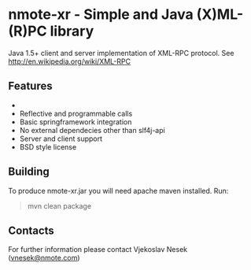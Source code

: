 nmote-xr - Simple and Java (X)ML-(R)PC library
==============================================

Java 1.5+ client and server implementation of XML-RPC protocol.
See http://en.wikipedia.org/wiki/XML-RPC

Features
--------
* 
* Reflective and programmable calls
* Basic springframework integration
* No external dependecies other than slf4j-api
* Server and client support
* BSD style license

Building
--------
To produce nmote-xr.jar you will need apache maven installed. Run:

> mvn clean package

Contacts
--------

For further information please contact
Vjekoslav Nesek (vnesek@nmote.com)
